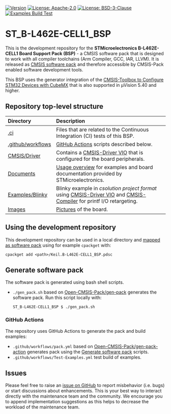 [![Version](https://img.shields.io/github/v/release/Open-CMSIS-Pack/ST_B-L462E-CELL1_BSP)](https://github.com/Open-CMSIS-Pack/ST_B-L462E-CELL1_BSP/releases/latest)
[![License: Apache-2.0](https://img.shields.io/badge/License-Apache--2.0-green?label)](https://github.com/Open-CMSIS-Pack/ST_B-L462E-CELL1_BSP/blob/main/LICENSE-Apache-2.0)
[![License: BSD-3-Clause](https://img.shields.io/badge/License-BSD--3--Clause-green?label)](https://github.com/Open-CMSIS-Pack/ST_B-L462E-CELL1_BSP/blob/main/LICENSE-BSD-3-Clause)
[![Examples Build Test](https://img.shields.io/github/actions/workflow/status/Open-CMSIS-Pack/ST_B-L462E-CELL1_BSP/Test-Examples.yml?logo=arm&logoColor=0091bd&label=Examples%20Build%20Test)](./.ci)

# ST_B-L462E-CELL1_BSP

This is the development repository for the **STMicroelectronics B-L462E-CELL1 Board Support Pack (BSP)** - a CMSIS software pack that is designed to work with all compiler toolchains (Arm Compiler, GCC, IAR, LLVM). It is released as [CMSIS software pack](https://www.keil.arm.com/packs/b-l462e-cell1_bsp-keil) and therefore accessible by CMSIS-Pack enabled software development tools.

This BSP uses the generator integration of the [CMSIS-Toolbox to Configure STM32 Devices with CubeMX](https://open-cmsis-pack.github.io/cmsis-toolbox/CubeMX/) that is also supported in µVision 5.40 and higher.

## Repository top-level structure

Directory                   | Description
:---------------------------|:--------------
[.ci](./.ci)                | Files that are related to the Continuous Integration (CI) tests of this BSP.
[.github/workflows](https://github.com/Open-CMSIS-Pack/ST_B-L462E-CELL1_BSP/tree/main/.github/workflows) | [GitHub Actions](#github-actions) scripts described below.
[CMSIS/Driver](https://github.com/Open-CMSIS-Pack/ST_B-L462E-CELL1_BSP/tree/main/CMSIS/Driver)           | Contains a [CMSIS-Driver VIO](https://arm-software.github.io/CMSIS_6/latest/Driver/group__vio__interface__gr.html) that is configured for the board peripherals.
[Documents](https://github.com/Open-CMSIS-Pack/ST_B-L462E-CELL1_BSP/tree/main/Documents)                 | [Usage overview](https://github.com/Open-CMSIS-Pack/ST_B-L462E-CELL1_BSP/tree/main/Documents/OVERVIEW.md) for examples and board documentation provided by STMicroelectronics.
[Examples/Blinky](https://github.com/Open-CMSIS-Pack/ST_B-L462E-CELL1_BSP/tree/main/Examples/Blinky)     | Blinky example in *csolution project format* using [CMSIS-Driver VIO](https://arm-software.github.io/CMSIS_6/latest/Driver/group__vio__interface__gr.html) and [CMSIS-Compiler](https://arm-software.github.io/CMSIS-Compiler/main/index.html) for printf I/O retargeting.
[Images](https://github.com/Open-CMSIS-Pack/ST_B-L462E-CELL1_BSP/tree/main/Images)                       | [Pictures](https://github.com/Open-CMSIS-Pack/ST_B-L462E-CELL1_BSP/blob/main/Images/b-l462e-cell1_large.png) of the board.

## Using the development repository

This development repository can be used in a local directory and [mapped as software pack](https://open-cmsis-pack.github.io/cmsis-toolbox/build-tools#install-a-repository) using for example `cpackget` with:

    cpackget add <path>/Keil.B-L462E-CELL1_BSP.pdsc

## Generate software pack

The software pack is generated using bash shell scripts.

- `./gen_pack.sh` based on [Open-CMSIS-Pack/gen-pack](https://github.com/Open-CMSIS-Pack/gen-pack) generates the software pack.
Run this script locally with:

      ST_B-L462E-CELL1_BSP $ ./gen_pack.sh

### GitHub Actions

The repository uses GitHub Actions to generate the pack and build examples:

- `.github/workflows/pack.yml` based on [Open-CMSIS-Pack/gen-pack-action](https://github.com/Open-CMSIS-Pack/gen-pack-action) generates pack using the [Generate software pack](#generate-software-pack) scripts.
- `.github/workflows/Test-Examples.yml` test build of examples.

## Issues

Please feel free to raise an [issue on GitHub](https://github.com/Open-CMSIS-Pack/ST_B-L462E-CELL1_BSP/issues)
to report misbehavior (i.e. bugs) or start discussions about enhancements. This
is your best way to interact directly with the maintenance team and the community.
We encourage you to append implementation suggestions as this helps to decrease the
workload of the maintenance team.
